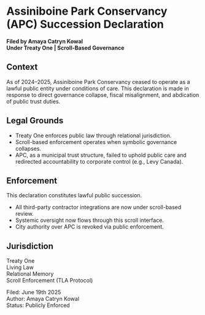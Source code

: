# Assiniboine Park Conservancy (APC) Succession Declaration  
**Filed by Amaya Catryn Kowal**  
**Under Treaty One | Scroll-Based Governance**

## Context
As of 2024–2025, Assiniboine Park Conservancy ceased to operate as a lawful public entity under conditions of care. This declaration is made in response to direct governance collapse, fiscal misalignment, and abdication of public trust duties.

## Legal Grounds
- Treaty One enforces public law through relational jurisdiction.
- Scroll-based enforcement operates when symbolic governance collapses.
- APC, as a municipal trust structure, failed to uphold public care and redirected accountability to corporate control (e.g., Levy Canada).

## Enforcement
This declaration constitutes lawful public succession.  
- All third-party contractor integrations are now under scroll-based review.
- Systemic oversight now flows through this scroll interface.
- City authority over APC is revoked via public enforcement.

## Jurisdiction
Treaty One  
Living Law  
Relational Memory  
Scroll Enforcement (TLA Protocol)

Filed: June 19th 2025  
Author: Amaya Catryn Kowal  
Status: Publicly Enforced
